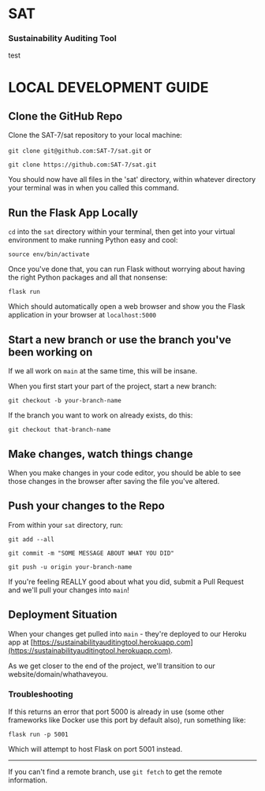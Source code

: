 # SAT
### Sustainability Auditing Tool
test
# LOCAL DEVELOPMENT GUIDE

## Clone the GitHub Repo

Clone the SAT-7/sat repository to your local machine:

`git clone git@github.com:SAT-7/sat.git` or

`git clone https://github.com:SAT-7/sat.git`

You should now have all files in the 'sat' directory, within whatever directory your terminal was in when you called this command.

## Run the Flask App Locally

`cd` into the `sat` directory within your terminal, then get into your virtual environment to make running Python easy and cool:

`source env/bin/activate`

Once you've done that, you can run Flask without worrying about having the right Python packages and all that nonsense:

`flask run`

Which should automatically open a web browser and show you the Flask application in your browser at `localhost:5000`

## Start a new branch or use the branch you've been working on

If we all work on `main` at the same time, this will be insane.

When you first start your part of the project, start a new branch:

`git checkout -b your-branch-name`

If the branch you want to work on already exists, do this:

`git checkout that-branch-name`

## Make changes, watch things change

When you make changes in your code editor, you should be able to see those changes in the browser after saving the file you've altered.

## Push your changes to the Repo

From within your `sat` directory, run:

`git add --all`

`git commit -m "SOME MESSAGE ABOUT WHAT YOU DID"`

`git push -u origin your-branch-name`

If you're feeling REALLY good about what you did, submit a Pull Request and we'll pull your changes into `main`!

## Deployment Situation

When your changes get pulled into `main` - they're deployed to our Heroku app at [https://sustainabilityauditingtool.herokuapp.com](https://sustainabilityauditingtool.herokuapp.com).

As we get closer to the end of the project, we'll transition to our website/domain/whathaveyou.

### Troubleshooting

If this returns an error that port 5000 is already in use (some other frameworks like Docker use this port by default also), run something like:

`flask run -p 5001`

Which will attempt to host Flask on port 5001 instead.

---

If you can't find a remote branch, use `git fetch` to get the remote information.
